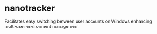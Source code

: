 # nanotracker
Facilitates easy switching between user accounts on Windows enhancing multi-user environment management
